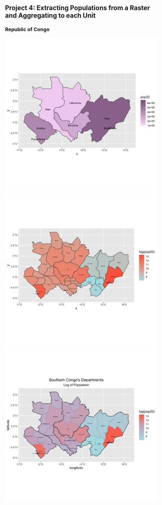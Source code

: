 ## Project 4: Extracting Populations from a Raster and Aggregating to each Unit
### Republic of Congo
![](P4P1P1.png)
![](P4P1P2.png)
![](P4P1P3.png)
